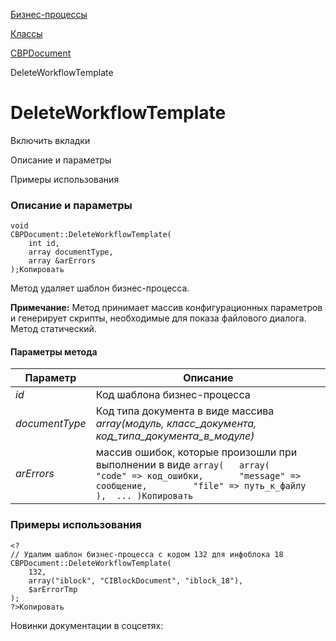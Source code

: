 [Бизнес-процессы](/api_help/bizproc/index.php)

[Классы](/api_help/bizproc/bizproc_classes/index.php)

[CBPDocument](/api_help/bizproc/bizproc_classes/CBPDocument/index.php)

DeleteWorkflowTemplate

DeleteWorkflowTemplate
======================

Включить вкладки

Описание и параметры

Примеры использования

### Описание и параметры

```
void
CBPDocument::DeleteWorkflowTemplate(
	int id,
	array documentType,
	array &arErrors
);Копировать
```

Метод удаляет шаблон бизнес-процесса.

**Примечание:** Метод принимает массив конфигурационных параметров и генерирует скрипты, необходимые для показа файлового диалога. Метод статический.

#### Параметры метода

| Параметр | Описание |
| --- | --- |
| *id* | Код шаблона бизнес-процесса |
| *documentType* | Код типа документа в виде массива *array(модуль, класс\_документа, код\_типа\_документа\_в\_модуле)* |
| *arErrors* | массив ошибок, которые произошли при выполнении в виде  ``` array( 	array( 		"code" => код_ошибки, 		"message" => сообщение, 		"file" => путь_к_файлу 	), 	... )Копировать ``` |

### Примеры использования

```
<?
// Удалим шаблон бизнес-процесса с кодом 132 для инфоблока 18
CBPDocument::DeleteWorkflowTemplate(
	132,
	array("iblock", "CIBlockDocument", "iblock_18"),
	$arErrorTmp
);
?>Копировать
```

Новинки документации в соцсетях: